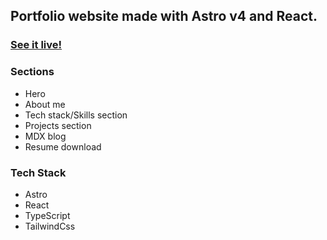 ## Portfolio website made with Astro v4 and React.

### [See it live!](https://www.destructo.dev)

### Sections
- Hero
- About me
- Tech stack/Skills section
- Projects section
- MDX blog
- Resume download


### Tech Stack
- Astro
- React
- TypeScript
- TailwindCss
